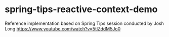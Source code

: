# spring-tips-reactive-context-demo
Reference implementation based on Spring Tips session conducted by Josh Long https://www.youtube.com/watch?v=5tlZddM5Jo0